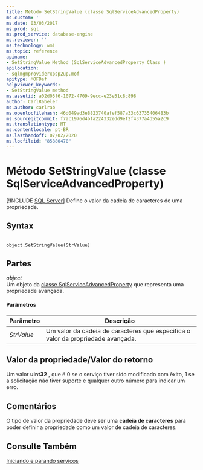 ```yaml
---
title: Método SetStringValue (classe SqlServiceAdvancedProperty)
ms.custom: ''
ms.date: 03/03/2017
ms.prod: sql
ms.prod_service: database-engine
ms.reviewer: ''
ms.technology: wmi
ms.topic: reference
apiname:
- SetStringValue Method (SqlServiceAdvancedProperty Class )
apilocation:
- sqlmgmproviderxpsp2up.mof
apitype: MOFDef
helpviewer_keywords:
- SetStringValue method
ms.assetid: a02d05f6-1072-4709-9ecc-e23e51c8c898
author: CarlRabeler
ms.author: carlrab
ms.openlocfilehash: 46d049ad3e8823740afef587a33c63735406483b
ms.sourcegitcommit: f7ac1976d4bfa224332edd9ef2f4377a4d55a2c9
ms.translationtype: MT
ms.contentlocale: pt-BR
ms.lasthandoff: 07/02/2020
ms.locfileid: "85880470"
---
```

# <a name="setstringvalue-method-sqlserviceadvancedproperty-class-"></a>Método SetStringValue (classe SqlServiceAdvancedProperty)
[!INCLUDE [SQL Server](../../../includes/applies-to-version/sqlserver.md)]
  Define o valor da cadeia de caracteres de uma propriedade.  
  
## <a name="syntax"></a>Syntax  
  
```  
  
object.SetStringValue(StrValue)  
```  
  
## <a name="parts"></a>Partes  
 *object*  
 Um objeto da [classe SqlServiceAdvancedProperty](../../../relational-databases/wmi-provider-configuration-classes/sqlserviceadvancedproperty-class/sqlserviceadvancedproperty-class.md) que representa uma propriedade avançada.  
  
#### <a name="parameters"></a>Parâmetros  
  
|Parâmetro|Descrição|  
|---------------|-----------------|  
|*StrValue*|Um valor da cadeia de caracteres que especifica o valor da propriedade avançada.|  
  
## <a name="property-valuereturn-value"></a>Valor da propriedade/Valor do retorno  
 Um valor **uint32** , que é 0 se o serviço tiver sido modificado com êxito, 1 se a solicitação não tiver suporte e qualquer outro número para indicar um erro.  
  
## <a name="remarks"></a>Comentários  
 O tipo de valor da propriedade deve ser uma **cadeia de caracteres** para poder definir a propriedade como um valor de cadeia de caracteres.  
  
## <a name="see-also"></a>Consulte Também  
 [Iniciando e parando serviços](https://technet.microsoft.com/library/ms174886\(v=sql.105\).aspx)  
  
  
